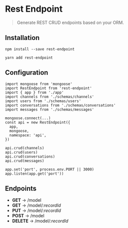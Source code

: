 # Rest Endpoint
> Generate REST CRUD endpoints based on your ORM.

## Installation
`npm install --save rest-endpoint`

`yarn add rest-endpoint`


## Configuration
```
import mongoose from 'mongoose'
import RestEndpoint from 'rest-endpoint'
import { app } from './app'
import channels from './schemas/channels'
import users from './schemas/users'
import conversations from './schemas/conversations'
import messages from './schemas/messages'

mongoose.connect(...)
const api = new RestEndpoint({
  app,
  mongoose,
  namespace: 'api',
})

api.crud(channels)
api.crud(users)
api.crud(conversations)
api.crud(messages)

app.set('port', process.env.PORT || 3000)
app.listen(app.get('port'))
```

## Endpoints
- **GET** -> /model
- **GET** -> /model/*:recordId*
- **PUT** -> /model/*:recordId*
- **POST** -> /model
- **DELETE** -> /model/*:recordId*
